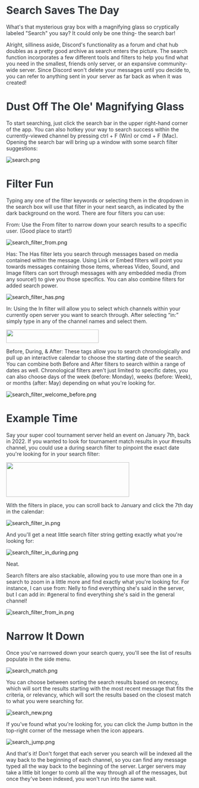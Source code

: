 <h1><strong><span style="color: #2e3338;" data-darkreader-inline-color="">Search Saves The Day</span></strong></h1>
<p><span style="color: #2e3338;" data-darkreader-inline-color="">What's that mysterious gray box with a magnifying glass so cryptically labeled "Search" you say? It could only be one thing- the search bar!</span></p>
<p><span style="color: #2e3338;" data-darkreader-inline-color="">Alright, silliness aside, Discord's functionality as a forum and chat hub doubles as a pretty good archive as search enters the picture. The search function incorporates a few different tools and filters to help you find what you need in the smallest, friends only server, or an expansive community-wide server. Since Discord won't delete your messages until you decide to, you can refer to anything sent in your server as far back as when it was created! </span></p>
<h1><strong><span style="color: #2e3338;" data-darkreader-inline-color="">Dust Off The Ole' Magnifying Glass</span></strong></h1>
<p><span style="color: #2e3338;" data-darkreader-inline-color="">To start searching, just click the search bar in the upper right-hand corner of the app. You can also hotkey your way to search success within the currently-viewed channel by pressing ctrl + F (Win) or cmd + F (Mac). Opening the search bar will bring up a window with some search filter suggestions:</span></p>
<p class="wysiwyg-text-align-center"><img src="https://support.discord.com/hc/article_attachments/15860486440727" alt="search.png"></p>
<h1><strong><span style="color: #2e3338;" data-darkreader-inline-color="">Filter Fun</span></strong></h1>
<p><span style="color: #2e3338;" data-darkreader-inline-color="">Typing any one of the filter keywords or selecting them in the dropdown in the search box will use that filter in your next search, as indicated by the dark background on the word. There are four filters you can use:</span></p>
<p><span class="wysiwyg-underline" style="color: #2e3338;" data-darkreader-inline-color="">From:</span><span style="color: #2e3338;" data-darkreader-inline-color=""> Use the From filter to narrow down your search results to a specific user. (Good place to start!) </span></p>
<p class="wysiwyg-text-align-center"><img src="https://support.discord.com/hc/article_attachments/15860444622999" alt="search_filter_from.png"></p>
<p><span class="wysiwyg-underline" style="color: #2e3338;" data-darkreader-inline-color="">Has:</span><span style="color: #2e3338;" data-darkreader-inline-color=""> The Has filter lets you search through messages based on media contained within the message. Using Link or Embed filters will point you towards messages containing those items, whereas Video, Sound, and Image filters can sort through messages with any embedded media (from any source!) to give you those specifics. You can also combine filters for added search power. </span></p>
<p class="wysiwyg-text-align-center"><img src="https://support.discord.com/hc/article_attachments/15860486443543" alt="search_filter_has.png"></p>
<p><span class="wysiwyg-underline" style="color: #2e3338;" data-darkreader-inline-color="">In:</span><span style="color: #2e3338;" data-darkreader-inline-color=""> Using the In filter will allow you to select which channels within your currently open server you want to search through. After selecting “in:” simply type in any of the channel names and select them.</span></p>
<p class="wysiwyg-text-align-center"><span style="color: #2e3338;" data-darkreader-inline-color=""><img style="height: 36px; width: 249px;" src="https://lh4.googleusercontent.com/-ZRa5rsb9BqCldRR53mUecK9K6QvjiJNS4jGbZv5aNl6kCwFsK8XoIMMpQqnibJp1T8QRAWRxwv0ER_WJgbAFe8KymXe4Xo-55rPghugi_Ty5P-GoL3T4a2jmIXYk9WpB_qgp3PA_s0GPcTVIroxFgU"></span></p>
<p><span class="wysiwyg-underline" style="color: #2e3338;" data-darkreader-inline-color="">Before, During, &amp; After:</span><span style="color: #2e3338;" data-darkreader-inline-color=""> These tags allow you to search chronologically and pull up an interactive calendar to choose the starting date of the search. You can combine both Before and After filters to search within a range of dates as well. Chronological filters aren't just limited to specific dates, you can also choose days of the week (before: Monday), weeks (before: Week), or months (after: May) depending on what you're looking for.</span></p>
<p class="wysiwyg-text-align-center"><img src="https://support.discord.com/hc/article_attachments/15860486445847" alt="search_filter_welcome_before.png"></p>
<h1><strong><span style="color: #2e3338;" data-darkreader-inline-color="">Example Time</span></strong></h1>
<p><span style="color: #2e3338;" data-darkreader-inline-color="">Say your super cool tournament server held an event on January 7th, back in 2022. If you wanted to look for tournament match results in your #results channel, you could use a during search filter to pinpoint the exact date you're looking for in your search filter:</span></p>
<p class="wysiwyg-text-align-center"><span style="color: #2e3338;" data-darkreader-inline-color=""><img style="height: 93px; width: 331px;" src="https://lh5.googleusercontent.com/pAoxX9iVHHePXd1nDDu4zWGY2r4Kt5-47GDYdYqZj-NBIGfJe_vZLiCMRMTtlHJhwQ_HOkG5mnRlSSgztPCHHfODCGJVCc_xAEG0Ld438eCohb4nC9pK9Cu32CsvwW24tX3QhwJS0mgty8H-7_g70Vw"></span></p>
<p><span style="color: #2e3338;" data-darkreader-inline-color="">With the filters in place, you can scroll back to January and click the 7th day in the calendar:</span></p>
<p class="wysiwyg-text-align-center"><img src="https://support.discord.com/hc/article_attachments/15860486447383" alt="search_filter_in.png"></p>
<p><span style="color: #2e3338;" data-darkreader-inline-color="">And you'll get a neat little search filter string getting exactly what you're looking for:</span></p>
<p class="wysiwyg-text-align-center"><img src="https://support.discord.com/hc/article_attachments/15860444633495" alt="search_filter_in_during.png"></p>
<p><span style="color: #2e3338;" data-darkreader-inline-color="">Neat.</span></p>
<p><span style="color: #2e3338;" data-darkreader-inline-color="">Search filters are also stackable, allowing you to use more than one in a search to zoom in a little more and find exactly what you're looking for. For instance, I can use from: Nelly to find everything she's said in the server, but I can add in: #general to find everything she's said in the general channel! </span></p>
<p class="wysiwyg-text-align-center"><img src="https://support.discord.com/hc/article_attachments/15860486455319" alt="search_filter_from_in.png"></p>
<h1><strong><span style="color: #2e3338;" data-darkreader-inline-color="">Narrow It Down</span></strong></h1>
<p><span style="color: #2e3338;" data-darkreader-inline-color="">Once you've narrowed down your search query, you'll see the list of results populate in the side menu.</span></p>
<p class="wysiwyg-text-align-center"><img src="https://support.discord.com/hc/article_attachments/15860486456983" alt="search_match.png"></p>
<p><span style="color: #2e3338;" data-darkreader-inline-color="">You can choose between sorting the search results based on recency, which will sort the results starting with the most recent message that fits the criteria, or relevancy, which will sort the results based on the closest match to what you were searching for.</span></p>
<p class="wysiwyg-text-align-center"><img src="https://support.discord.com/hc/article_attachments/15860486460183" alt="search_new.png"></p>
<p><span style="color: #2e3338;" data-darkreader-inline-color="">If you've found what you're looking for, you can click the Jump button in the top-right corner of the message when the icon appears. </span></p>
<p class="wysiwyg-text-align-center"><img src="https://support.discord.com/hc/article_attachments/15860486464407" alt="search_jump.png"></p>
<p><span style="color: #2e3338;" data-darkreader-inline-color="">And that's it! Don't forget that each server you search will be indexed all the way back to the beginning of each channel, so you can find any message typed all the way back to the beginning of the server. Larger servers may take a little bit longer to comb all the way through all of the messages, but once they've been indexed, you won't run into the same wait. </span></p>